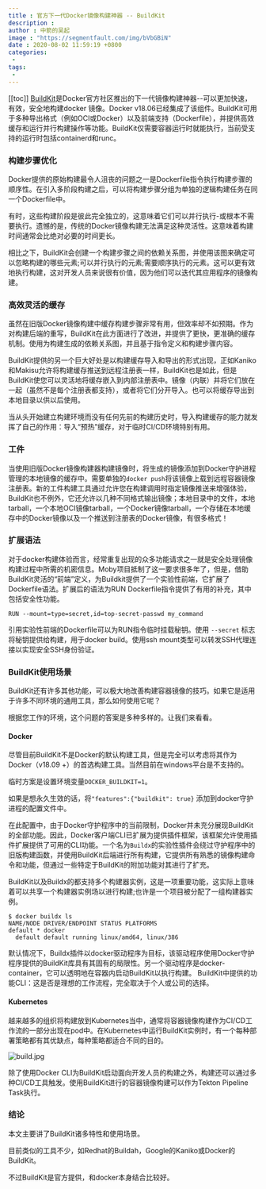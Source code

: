 ```yaml
---
title : 官方下一代Docker镜像构建神器 -- BuildKit
description : 
author : 中箭的吴起
image : "https://segmentfault.com/img/bVbGBiN"
date : 2020-08-02 11:59:19 +0800
categories:
 -
tags:
 -
---
```

[[toc]]
[BuildKit](https://github.com/moby/buildkit)是Docker官方社区推出的下一代镜像构建神器\-\-可以更加快速，有效，安全地构建docker 镜像。Docker v18.06已经集成了该组件。BuildKit可用于多种导出格式（例如OCI或Docker）以及前端支持（Dockerfile），并提供高效缓存和运行并行构建操作等功能。BuildKit仅需要容器运行时就能执行，当前受支持的运行时包括containerd和runc。

### 构建步骤优化

Docker提供的原始构建最令人沮丧的问题之一是Dockerfile指令执行构建步骤的顺序性。在引入多阶段构建之后，可以将构建步骤分组为单独的逻辑构建任务在同一个Dockerfile中。

有时，这些构建阶段是彼此完全独立的，这意味着它们可以并行执行\-或根本不需要执行。遗憾的是，传统的Docker镜像构建无法满足这种灵活性。这意味着构建时间通常会比绝对必要的时间更长。

相比之下，BuildKit会创建一个构建步骤之间的依赖关系图，并使用该图来确定可以忽略构建的哪些元素;可以并行执行的元素;需要顺序执行的元素。这可以更有效地执行构建，这对开发人员来说很有价值，因为他们可以迭代其应用程序的镜像构建。

### 高效灵活的缓存

虽然在旧版Docker镜像构建中缓存构建步骤非常有用，但效率却不如预期。作为对构建后端的重写，BuildKit在此方面进行了改进，并提供了更快，更准确的缓存机制。使用为构建生成的依赖关系图，并且基于指令定义和构建步骤内容。

BuildKit提供的另一个巨大好处是以构建缓存导入和导出的形式出现，正如Kaniko和Makisu允许将构建缓存推送到远程注册表一样，BuildKit也是如此，但是BuildKit使您可以灵活地将缓存嵌入到内部注册表中。镜像（内联）并将它们放在一起（虽然不是每个注册表都支持），或者将它们分开导入。也可以将缓存导出到本地目录以供以后使用。

当从头开始建立构建环境而没有任何先前的构建历史时，导入构建缓存的能力就发挥了自己的作用：导入“预热”缓存，对于临时CI/CD环境特别有用。

### 工件

当使用旧版Docker镜像构建器构建镜像时，将生成的镜像添加到Docker守护进程管理的本地镜像的缓存中。需要单独的`docker push`将该镜像上载到远程容器镜像注册表。新的工件构建工具通过允许您在构建调用时指定镜像推送来增强体验，BuildKit也不例外，它还允许以几种不同格式输出镜像；本地目录中的文件，本地tarball，一个本地OCI镜像tarball，一个Docker镜像tarball，一个存储在本地缓存中的Docker镜像以及一个推送到注册表的Docker镜像，有很多格式！

### 扩展语法

对于docker构建体验而言，经常重复出现的众多功能请求之一就是安全处理镜像构建过程中所需的机密信息。Moby项目抵制了这一要求很多年了，但是，借助BuildKit灵活的“前端”定义，为Buildkit提供了一个实验性前端，它扩展了Dockerfile语法。扩展后的语法为RUN Dockerfile指令提供了有用的补充，其中包括安全性功能。

```
RUN --mount=type=secret,id=top-secret-passwd my_command
```

引用实验性前端的Dockerfile可以为RUN指令临时挂载秘钥。使用 `--secret` 标志将秘钥提供给构建，用于docker build。使用ssh mount类型可以转发SSH代理连接以实现安全SSH身份验证。

### BuildKit使用场景

BuildKit还有许多其他功能，可以极大地改善构建容器镜像的技巧。如果它是适用于许多不同环境的通用工具，那么如何使用它呢？

根据您工作的环境，这个问题的答案是多种多样的。让我们来看看。

#### Docker

尽管目前BuildKit不是Docker的默认构建工具，但是完全可以考虑将其作为Docker（v18.09 +）的首选构建工具。当然目前在windows平台是不支持的。

临时方案是设置环境变量`DOCKER_BUILDKIT=1`。

如果是想永久生效的话，将`"features":{"buildkit": true}` 添加到docker守护进程的配置文件中。

在此配置中，由于Docker守护程序中的当前限制，Docker并未充分展现BuildKit的全部功能。因此，Docker客户端CLI已扩展为提供插件框架，该框架允许使用插件扩展提供了可用的CLI功能。一个名为`Buildx`的实验性插件会绕过守护程序中的旧版构建函数，并使用BuildKit后端进行所有构建，它提供所有熟悉的镜像构建命令和功能，但通过一些特定于BuildKit的附加功能对其进行了扩充。

BuildKit以及Buildx的都支持多个构建器实例，这是一项重要功能，这实际上意味着可以共享一个构建器实例场以进行构建;也许是一个项目被分配了一组构建器实例。

```
$ docker buildx ls
NAME/NODE DRIVER/ENDPOINT STATUS PLATFORMS
default * docker
  default default running linux/amd64, linux/386
```

默认情况下，Buildx插件以docker驱动程序为目标，该驱动程序使用Docker守护程序提供的BuildKit库具有其固有的局限性。另一个驱动程序是docker\-container，它可以透明地在容器内启动BuildKit以执行构建。 BuildKit中提供的功能CLI：这是否是理想的工作流程，完全取决于个人或公司的选择。

#### Kubernetes

越来越多的组织将构建放到Kubernetes当中，通常将容器镜像构建作为CI/CD工作流的一部分出现在pod中。在Kubernetes中运行BuildKit实例时，有一个每种部署策略都有其优缺点，每种策略都适合不同的目的。

![build.jpg](https://segmentfault.com/img/bVbGBVK "build.jpg")

除了使用Docker CLI为BuildKit启动面向开发人员的构建之外，构建还可以通过多种CI/CD工具触发。使用BuildKit进行的容器镜像构建可以作为Tekton Pipeline Task执行。

### 结论

本文主要讲了BuildKit诸多特性和使用场景。

目前类似的工具不少，如Redhat的Buildah，Google的Kaniko或Docker的BuildKit。

不过BuildKit是官方提供，和docker本身结合比较好。
